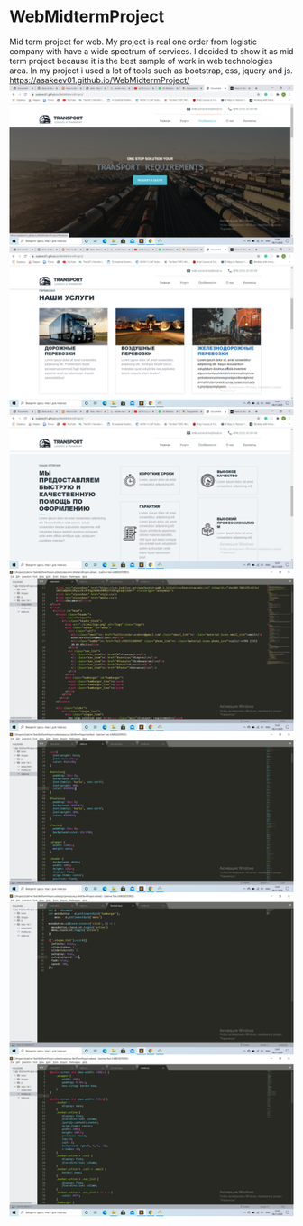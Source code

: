 # WebMidtermProject
Mid term project for web.
My project is real one order from logistic company with have a wide spectrum of services. I decided to show it as mid term project because it is the best sample of work in web technologies area. In my project i used a lot of tools such as bootstrap, css, jquery and js.
https://asakeev01.github.io/WebMidtermProject/
![GitHub Logo](/images/scr1.png)
![GitHub Logo](/images/scr2.png)
![GitHub Logo](/images/scr3.png)
![GitHub Logo](/images/scr4.png)
![GitHub Logo](/images/scr5.png)
![GitHub Logo](/images/scr6.png)
![GitHub Logo](/images/scr7.png)
